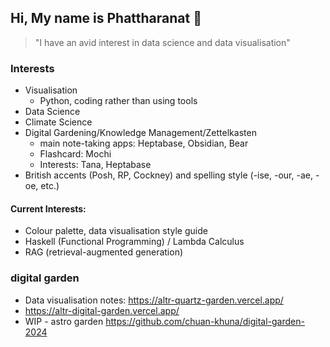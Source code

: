 ## Hi, My name is Phattharanat 👋


> "I have an avid interest in data science and data visualisation"


### Interests

- Visualisation
  - Python, coding rather than using tools
- Data Science
- Climate Science
- Digital Gardening/Knowledge Management/Zettelkasten
  - main note-taking apps: Heptabase, Obsidian, Bear
  - Flashcard: Mochi
  - Interests: Tana, Heptabase
- British accents (Posh, RP, Cockney) and spelling style (-ise, -our, -ae, -oe, etc.)


#### Current Interests: 

- Colour palette, data visualisation style guide
- Haskell (Functional Programming) / Lambda Calculus
- RAG (retrieval-augmented generation)

### digital garden

- Data visualisation notes: https://altr-quartz-garden.vercel.app/
- https://altr-digital-garden.vercel.app/
- WIP - astro garden https://github.com/chuan-khuna/digital-garden-2024
